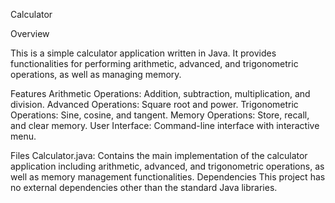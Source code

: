 
Calculator 

Overview

This is a simple calculator application written in Java. It provides functionalities for performing arithmetic, advanced, and trigonometric operations, as well as managing memory.

Features
Arithmetic Operations: Addition, subtraction, multiplication, and division.
Advanced Operations: Square root and power.
Trigonometric Operations: Sine, cosine, and tangent.
Memory Operations: Store, recall, and clear memory.
User Interface: Command-line interface with interactive menu.

Files
Calculator.java: Contains the main implementation of the calculator application including arithmetic, advanced, and trigonometric operations, as well as memory management functionalities.
Dependencies
This project has no external dependencies other than the standard Java libraries.